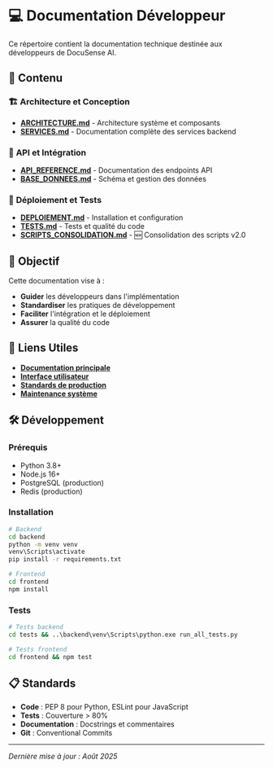 # 💻 Documentation Développeur

Ce répertoire contient la documentation technique destinée aux développeurs de DocuSense AI.

## 📁 Contenu

### 🏗️ **Architecture et Conception**
- **[ARCHITECTURE.md](ARCHITECTURE.md)** - Architecture système et composants
- **[SERVICES.md](SERVICES.md)** - Documentation complète des services backend

### 🔌 **API et Intégration**
- **[API_REFERENCE.md](API_REFERENCE.md)** - Documentation des endpoints API
- **[BASE_DONNEES.md](BASE_DONNEES.md)** - Schéma et gestion des données

### 🚀 **Déploiement et Tests**
- **[DEPLOIEMENT.md](DEPLOIEMENT.md)** - Installation et configuration
- **[TESTS.md](TESTS.md)** - Tests et qualité du code
- **[SCRIPTS_CONSOLIDATION.md](SCRIPTS_CONSOLIDATION.md)** - 🆕 Consolidation des scripts v2.0

## 🎯 Objectif

Cette documentation vise à :
- **Guider** les développeurs dans l'implémentation
- **Standardiser** les pratiques de développement
- **Faciliter** l'intégration et le déploiement
- **Assurer** la qualité du code

## 🔗 Liens Utiles

- **[Documentation principale](../README.md)**
- **[Interface utilisateur](../ui/README.md)**
- **[Standards de production](../production/STANDARDS.md)**
- **[Maintenance système](../system/README_Maintenance_Optimisation.md)**

## 🛠️ Développement

### Prérequis
- Python 3.8+
- Node.js 16+
- PostgreSQL (production)
- Redis (production)

### Installation
```bash
# Backend
cd backend
python -m venv venv
venv\Scripts\activate
pip install -r requirements.txt

# Frontend
cd frontend
npm install
```

### Tests
```bash
# Tests backend
cd tests && ..\backend\venv\Scripts\python.exe run_all_tests.py

# Tests frontend
cd frontend && npm test
```

## 📋 Standards

- **Code** : PEP 8 pour Python, ESLint pour JavaScript
- **Tests** : Couverture > 80%
- **Documentation** : Docstrings et commentaires
- **Git** : Conventional Commits

---

*Dernière mise à jour : Août 2025*

